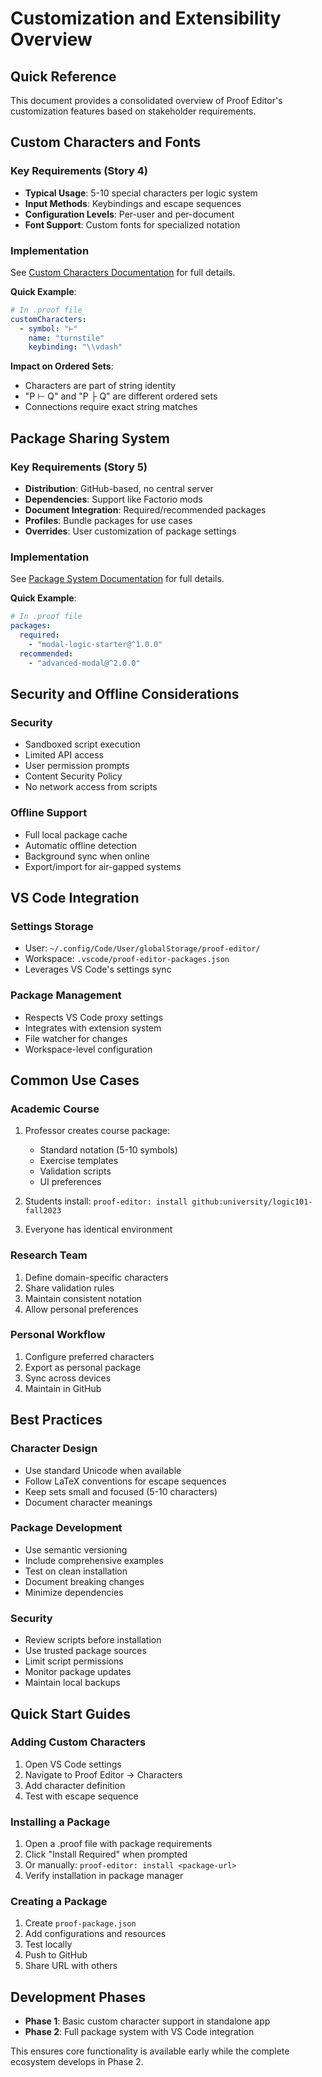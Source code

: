 # Customization and Extensibility Overview

## Quick Reference

This document provides a consolidated overview of Proof Editor's customization features based on stakeholder requirements.

## Custom Characters and Fonts

### Key Requirements (Story 4)
- **Typical Usage**: 5-10 special characters per logic system
- **Input Methods**: Keybindings and escape sequences
- **Configuration Levels**: Per-user and per-document
- **Font Support**: Custom fonts for specialized notation

### Implementation
See [Custom Characters Documentation](../05-capabilities/custom-characters.md) for full details.

**Quick Example**:
```yaml
# In .proof file
customCharacters:
  - symbol: "⊢"
    name: "turnstile"
    keybinding: "\\vdash"
```

**Impact on Ordered Sets**:
- Characters are part of string identity
- "P ⊢ Q" and "P ├ Q" are different ordered sets
- Connections require exact string matches

## Package Sharing System

### Key Requirements (Story 5)
- **Distribution**: GitHub-based, no central server
- **Dependencies**: Support like Factorio mods
- **Document Integration**: Required/recommended packages
- **Profiles**: Bundle packages for use cases
- **Overrides**: User customization of package settings

### Implementation
See [Package System Documentation](./packages.md) for full details.

**Quick Example**:
```yaml
# In .proof file
packages:
  required:
    - "modal-logic-starter@^1.0.0"
  recommended:
    - "advanced-modal@^2.0.0"
```

## Security and Offline Considerations

### Security
- Sandboxed script execution
- Limited API access
- User permission prompts
- Content Security Policy
- No network access from scripts

### Offline Support
- Full local package cache
- Automatic offline detection
- Background sync when online
- Export/import for air-gapped systems

## VS Code Integration

### Settings Storage
- User: `~/.config/Code/User/globalStorage/proof-editor/`
- Workspace: `.vscode/proof-editor-packages.json`
- Leverages VS Code's settings sync

### Package Management
- Respects VS Code proxy settings
- Integrates with extension system
- File watcher for changes
- Workspace-level configuration

## Common Use Cases

### Academic Course
1. Professor creates course package:
   - Standard notation (5-10 symbols)
   - Exercise templates
   - Validation scripts
   - UI preferences

2. Students install: `proof-editor: install github:university/logic101-fall2023`

3. Everyone has identical environment

### Research Team
1. Define domain-specific characters
2. Share validation rules
3. Maintain consistent notation
4. Allow personal preferences

### Personal Workflow
1. Configure preferred characters
2. Export as personal package
3. Sync across devices
4. Maintain in GitHub

## Best Practices

### Character Design
- Use standard Unicode when available
- Follow LaTeX conventions for escape sequences
- Keep sets small and focused (5-10 characters)
- Document character meanings

### Package Development
- Use semantic versioning
- Include comprehensive examples
- Test on clean installation
- Document breaking changes
- Minimize dependencies

### Security
- Review scripts before installation
- Use trusted package sources
- Limit script permissions
- Monitor package updates
- Maintain local backups

## Quick Start Guides

### Adding Custom Characters
1. Open VS Code settings
2. Navigate to Proof Editor → Characters
3. Add character definition
4. Test with escape sequence

### Installing a Package
1. Open a .proof file with package requirements
2. Click "Install Required" when prompted
3. Or manually: `proof-editor: install <package-url>`
4. Verify installation in package manager

### Creating a Package
1. Create `proof-package.json`
2. Add configurations and resources
3. Test locally
4. Push to GitHub
5. Share URL with others

## Development Phases

- **Phase 1**: Basic custom character support in standalone app
- **Phase 2**: Full package system with VS Code integration

This ensures core functionality is available early while the complete ecosystem develops in Phase 2.